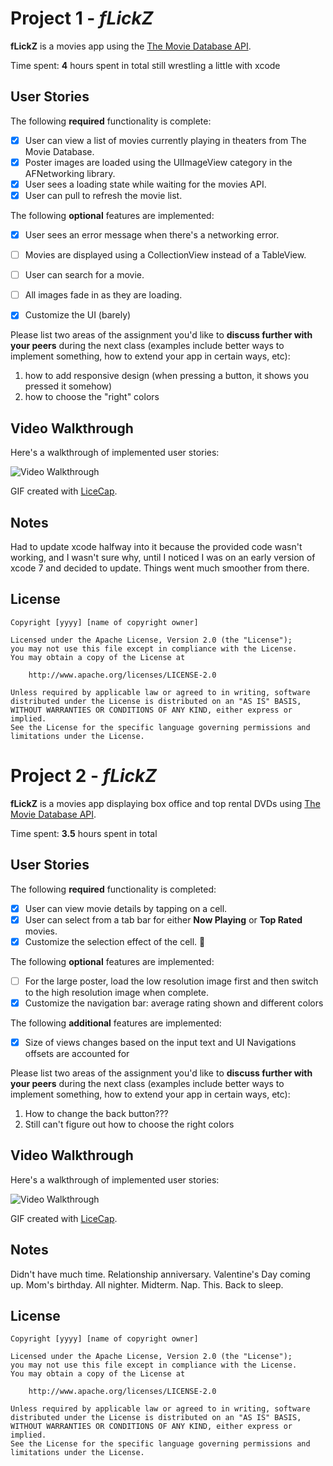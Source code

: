 # Project 1 - *fLickZ*

**fLickZ** is a movies app using the [The Movie Database API](http://docs.themoviedb.apiary.io/#).
 
Time spent: **4** hours spent in total
still wrestling a little with xcode

## User Stories

The following **required** functionality is complete:

- [x] User can view a list of movies currently playing in theaters from The Movie Database.
- [x] Poster images are loaded using the UIImageView category in the AFNetworking library.
- [x] User sees a loading state while waiting for the movies API.
- [x] User can pull to refresh the movie list.

The following **optional** features are implemented:

- [x] User sees an error message when there's a networking error.
- [ ] Movies are displayed using a CollectionView instead of a TableView.
- [ ] User can search for a movie.
- [ ] All images fade in as they are loading.
- [x] Customize the UI (barely)



Please list two areas of the assignment you'd like to **discuss further with your peers** during the next class (examples include better ways to implement something, how to extend your app in certain ways, etc):

1. how to add responsive design (when pressing a button, it shows you pressed it somehow)
2. how to choose the "right" colors

## Video Walkthrough 

Here's a walkthrough of implemented user stories:

<img src='http://i.imgur.com/qcJ2uLa.gif' title='Video Walkthrough' width='' alt='Video Walkthrough' />

GIF created with [LiceCap](http://www.cockos.com/licecap/).

## Notes

Had to update xcode halfway into it because the provided code wasn't working, and I wasn't sure why, until I noticed I was on an early version of xcode 7 and decided to update. Things went much smoother from there.

## License

    Copyright [yyyy] [name of copyright owner]

    Licensed under the Apache License, Version 2.0 (the "License");
    you may not use this file except in compliance with the License.
    You may obtain a copy of the License at

        http://www.apache.org/licenses/LICENSE-2.0

    Unless required by applicable law or agreed to in writing, software
    distributed under the License is distributed on an "AS IS" BASIS,
    WITHOUT WARRANTIES OR CONDITIONS OF ANY KIND, either express or implied.
    See the License for the specific language governing permissions and
    limitations under the License.
    
    
# Project 2 - *fLickZ*

**fLickZ** is a movies app displaying box office and top rental DVDs using [The Movie Database API](http://docs.themoviedb.apiary.io/#).

Time spent: **3.5** hours spent in total

## User Stories

The following **required** functionality is completed:

- [x] User can view movie details by tapping on a cell.
- [x] User can select from a tab bar for either **Now Playing** or **Top Rated** movies.
- [x] Customize the selection effect of the cell. 👀

The following **optional** features are implemented:

- [ ] For the large poster, load the low resolution image first and then switch to the high resolution image when complete.
- [x] Customize the navigation bar: average rating shown and different colors

The following **additional** features are implemented:

- [x] Size of views changes based on the input text and UI Navigations offsets are accounted for

Please list two areas of the assignment you'd like to **discuss further with your peers** during the next class (examples include better ways to implement something, how to extend your app in certain ways, etc):

1. How to change the back button???
2. Still can't figure out how to choose the right colors

## Video Walkthrough 

Here's a walkthrough of implemented user stories:

<img src='http://i.imgur.com/FiApQbR.gifv' title='Video Walkthrough' width='' alt='Video Walkthrough' />

GIF created with [LiceCap](http://www.cockos.com/licecap/).

## Notes

Didn't have much time. Relationship anniversary. Valentine's Day coming up. Mom's birthday. All nighter. Midterm. Nap. This. Back to sleep.

## License

    Copyright [yyyy] [name of copyright owner]

    Licensed under the Apache License, Version 2.0 (the "License");
    you may not use this file except in compliance with the License.
    You may obtain a copy of the License at

        http://www.apache.org/licenses/LICENSE-2.0

    Unless required by applicable law or agreed to in writing, software
    distributed under the License is distributed on an "AS IS" BASIS,
    WITHOUT WARRANTIES OR CONDITIONS OF ANY KIND, either express or implied.
    See the License for the specific language governing permissions and
    limitations under the License.
